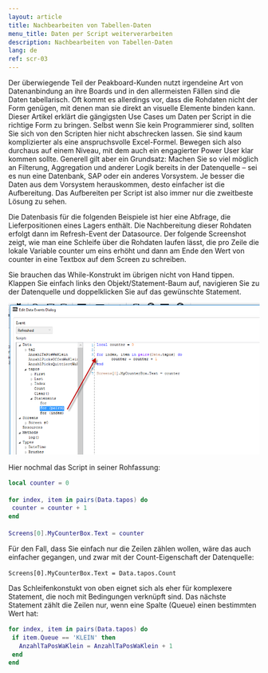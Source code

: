 ```yaml
---
layout: article
title: Nachbearbeiten von Tabellen-Daten
menu_title: Daten per Script weiterverarbeiten
description: Nachbearbeiten von Tabellen-Daten
lang: de
ref: scr-03
---
```

Der überwiegende Teil der Peakboard-Kunden nutzt irgendeine Art von Datenanbindung an ihre Boards und in den allermeisten Fällen sind die Daten tabellarisch. Oft kommt es allerdings vor, dass die Rohdaten nicht der Form genügen, mit denen man sie direkt an visuelle Elemente binden kann. Dieser Artikel erklärt die gängigsten Use Cases um Daten per Script in die richtige Form zu bringen. Selbst wenn Sie kein Programmierer sind, sollten Sie sich von den Scripten hier nicht abschrecken lassen. Sie sind kaum komplizierter als eine anspruchsvolle Excel-Formel. Bewegen sich also durchaus auf einem Niveau, mit dem auch ein engagierter Power User klar kommen sollte. Generell gilt aber ein Grundsatz: Machen Sie so viel möglich an Filterung, Aggregation und anderer Logik bereits in der Datenquelle – sei es nun eine Datenbank, SAP oder ein anderes Vorsystem. Je besser die Daten aus dem Vorsystem herauskommen, desto einfacher ist die Aufbereitung. Das Aufbereiten per Script ist also immer nur die zweitbeste Lösung zu sehen.

Die Datenbasis für die folgenden Beispiele ist hier eine Abfrage, die Lieferpositionen eines Lagers enthält. Die Nachbereitung dieser Rohdaten erfolgt dann im Refresh-Event der Datasource. Der folgende Screenshot zeigt, wie man eine Schleife über die Rohdaten laufen lässt, die pro Zeile die lokale Variable counter um eins erhöht und dann am Ende den Wert von counter in eine Textbox auf dem Screen zu schreiben.

Sie brauchen das While-Konstrukt im übrigen nicht von Hand tippen. Klappen Sie einfach links den Objekt/Statement-Baum auf, navigieren Sie zu der Datenquelle und doppelklicken Sie auf das gewünschte Statement.

![image_1](/assets/images/scripting/table/scriptingtabellen01.png)

Hier nochmal das Script in seiner Rohfassung:

```lua
local counter = 0

for index, item in pairs(Data.tapos) do
 counter = counter + 1
end

Screens[0].MyCounterBox.Text = counter

```
Für den Fall, dass Sie einfach nur die Zeilen zählen wollen, wäre das auch einfacher gegangen, und zwar mit der Count-Eigenschaft der Datenquelle:


`Screens[0].MyCounterBox.Text = Data.tapos.Count`

Das Schleifenkonstukt von oben eignet sich als eher für komplexere Statement, die noch mit Bedingungen verknüpft sind. Das nächste Statement zählt die Zeilen nur, wenn eine Spalte (Queue) einen bestimmten Wert hat:

```lua
for index, item in pairs(Data.tapos) do
 if item.Queue == 'KLEIN' then
   AnzahlTaPosWaKlein = AnzahlTaPosWaKlein + 1
 end
end
```
